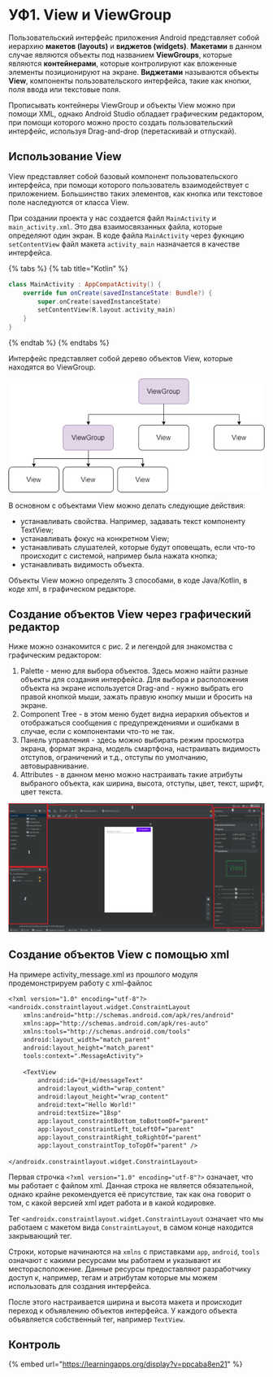 # УФ1. View и ViewGroup

Пользовательский интерфейс приложения Android представляет собой иерархию **макетов \(layouts\)** и **виджетов \(widgets\)**. **Макетами** в данном случае являются объекты под названием **ViewGroups**, которые являются **контейнерами**, которые контролируют как вложенные элементы позиционируют на экране. **Виджетами** называются объекты **View**, компоненты пользовательского интерфейса, такие как кнопки, поля ввода или текстовые поля.

Прописывать контейнеры ViewGroup и объекты View можно при помощи XML, однако Android Studio обладает графическим редактором, при помощи которого можно просто создать пользовательский интерфейс, используя Drag-and-drop \(перетаскивай и отпускай\).

## Использование View

View представляет собой базовый компонент пользовательского интерфейса, при помощи которого пользователь взаимодействует с приложением. Большинство таких элементов, как кнопка или текстовое поле наследуются от класса View.

При создании проекта у нас создается файл `MainActivity` и `main_activity.xml`. Это два взаимосвязанных файла, которые определяют один экран. В коде файла `MainActivity` через фукнцию `setContentView` файл макета `activity_main` назначается в качестве интерфейса.

{% tabs %}
{% tab title="Kotlin" %}
```kotlin
class MainActivity : AppCompatActivity() {
    override fun onCreate(savedInstanceState: Bundle?) {
        super.onCreate(savedInstanceState)
        setContentView(R.layout.activity_main)
    }
}
```
{% endtab %}
{% endtabs %}

Интерфейс представляет собой дерево объектов View, которые находятся во ViewGroup.

![&#x420;&#x438;&#x441;.1. &#x418;&#x435;&#x440;&#x430;&#x440;&#x445;&#x438;&#x44F; &#x43E;&#x431;&#x44A;&#x435;&#x43A;&#x442;&#x43E;&#x432; &#x432; &#x43C;&#x430;&#x43A;&#x435;&#x442;&#x435;](../../.gitbook/assets/viewgroup_hierarchy.png)

В основном с объектами View можно делать следующие действия:

* устанавливать свойства. Например, задавать текст компоненту TextView;
* устанавливать фокус на конкретном View;
* устанавливать слушателей, которые будут оповещать, если что-то происходит с системой, например была нажата кнопка;
* устанавливать видимость объекта.

Объекты View можно определять 3 способами, в коде Java/Kotlin, в коде xml, в графическом редакторе.

## Создание объектов View через графический редактор

Ниже можно ознакомится с рис. 2 и легендой для знакомства с графическим редактором:

1. Palette - меню для выбора объектов. Здесь можно найти разные объекты для создания интерфейса. Для выбора и расположения объекта на экране используется Drag-and - нужно выбрать его правой кнопкой мыши, зажать правую кнопку мыши и бросить на экране.
2. Component Tree - в этом меню будет видна иерархия объектов и отображаться сообщения с предупреждениями и ошибками в случае, если с компонентами что-то не так.
3. Панель управления - здесь можно выбирать режим просмотра экрана, формат экрана, модель смартфона, настраивать видимость отступов, ограничений и т.д., отступы по умолчанию, автовыравнивание.
4. Attributes - в данном меню можно настраивать такие атрибуты выбраного объекта, как ширина, высота, отступы, цвет, текст, шрифт, цвет текста.

![&#x420;&#x438;&#x441;. 2 &#x413;&#x440;&#x430;&#x444;&#x438;&#x447;&#x435;&#x441;&#x43A;&#x438;&#x439; &#x440;&#x435;&#x434;&#x430;&#x43A;&#x442;&#x43E;&#x440;](../../.gitbook/assets/graficheskii-redaktor.png)

## Создание объектов View с помощью xml

На примере activity\_message.xml из прошлого модуля продемонстрируем работу с xml-файлос

```markup
<?xml version="1.0" encoding="utf-8"?>
<androidx.constraintlayout.widget.ConstraintLayout
    xmlns:android="http://schemas.android.com/apk/res/android"
    xmlns:app="http://schemas.android.com/apk/res-auto"
    xmlns:tools="http://schemas.android.com/tools"
    android:layout_width="match_parent"
    android:layout_height="match_parent"
    tools:context=".MessageActivity">

    <TextView
        android:id="@+id/messageText"
        android:layout_width="wrap_content"
        android:layout_height="wrap_content"
        android:text="Hello World!"
        android:textSize="18sp"
        app:layout_constraintBottom_toBottomOf="parent"
        app:layout_constraintLeft_toLeftOf="parent"
        app:layout_constraintRight_toRightOf="parent"
        app:layout_constraintTop_toTopOf="parent" />

</androidx.constraintlayout.widget.ConstraintLayout>
```

Первая строчка `<?xml version="1.0" encoding="utf-8"?>` означает, что мы работает с файлом xml. Данная строка не является обязательной, однако крайне рекомендуется её присутствие, так как она говорит о том, с какой версией xml идет работа и в какой кодировке. 

Тег `<androidx.constraintlayout.widget.ConstraintLayout` означает что мы работаем с макетом вида `ConstraintLayout`, в самом конце находится закрывающий тег.

Строки, которые начинаются на `xmlns` с приставками `app`, `android`, `tools` означают с какими ресурсами мы работаем и указывают их месторасположение. Данные ресурсы предоставляют разработчику доступ к, например, тегам и атрибутам которые мы можем использовать для создания интерфейса.

После этого настраивается ширина и высота макета и происходит переход к объявлению объектов интерфейса. У каждого объекта объявляется собственный тег, например `TextView`.

## Контроль

{% embed url="https://learningapps.org/display?v=ppcaba8en21" %}

